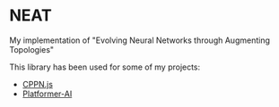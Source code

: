 # NEAT
 My implementation of "Evolving Neural Networks through Augmenting Topologies"

This library has been used for some of my projects:
- [CPPN.js](https://github.com/ryanboldi/CPPN.js)
- [Platformer-AI](https://github.com/ryanboldi/Platformer-AI)
